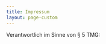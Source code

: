 ```yaml
---
title: Impressum
layout: page-custom
---
```

<div class="box" markdown="1">
Verantwortlich im Sinne von § 5 TMG:
<br><br>
<img alt="" src="{{site.baseurl}}/images/impressum.png">
</div>
